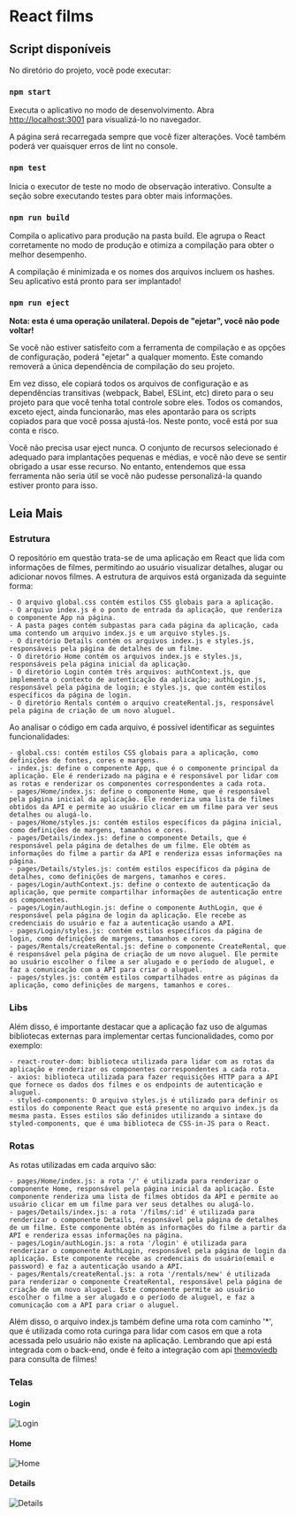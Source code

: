 # React films

## Script disponíveis

No diretório do projeto, você pode executar:

### `npm start`

Executa o aplicativo no modo de desenvolvimento.
Abra [http://localhost:3001](http://localhost:3001) para visualizá-lo no navegador.

A página será recarregada sempre que você fizer alterações.
Você também poderá ver quaisquer erros de lint no console.

### `npm test`

Inicia o executor de teste no modo de observação interativo.
Consulte a seção sobre executando testes para obter mais informações.

### `npm run build`

Compila o aplicativo para produção na pasta build.
Ele agrupa o React corretamente no modo de produção e otimiza a compilação para obter o melhor desempenho.

A compilação é minimizada e os nomes dos arquivos incluem os hashes.
Seu aplicativo está pronto para ser implantado!
### `npm run eject`

**Nota: esta é uma operação unilateral. Depois de "ejetar", você não pode voltar!**

Se você não estiver satisfeito com a ferramenta de compilação e as opções de configuração, poderá "ejetar" a qualquer momento. Este comando removerá a única dependência de compilação do seu projeto.

Em vez disso, ele copiará todos os arquivos de configuração e as dependências transitivas (webpack, Babel, ESLint, etc) direto para o seu projeto para que você tenha total controle sobre eles. Todos os comandos, exceto eject, ainda funcionarão, mas eles apontarão para os scripts copiados para que você possa ajustá-los. Neste ponto, você está por sua conta e risco.

Você não precisa usar eject nunca. O conjunto de recursos selecionado é adequado para implantações pequenas e médias, e você não deve se sentir obrigado a usar esse recurso. No entanto, entendemos que essa ferramenta não seria útil se você não pudesse personalizá-la quando estiver pronto para isso.

## Leia Mais

### Estrutura

O repositório em questão trata-se de uma aplicação em React que lida com informações de filmes, permitindo ao usuário visualizar detalhes, alugar ou adicionar novos filmes. A estrutura de arquivos está organizada da seguinte forma:

````
- O arquivo global.css contém estilos CSS globais para a aplicação.
- O arquivo index.js é o ponto de entrada da aplicação, que renderiza o componente App na página.
- A pasta pages contém subpastas para cada página da aplicação, cada uma contendo um arquivo index.js e um arquivo styles.js.
- O diretório Details contém os arquivos index.js e styles.js, responsáveis pela página de detalhes de um filme.
- O diretório Home contém os arquivos index.js e styles.js, responsáveis pela página inicial da aplicação.
- O diretório Login contém três arquivos: authContext.js, que implementa o contexto de autenticação da aplicação; authLogin.js, responsável pela página de login; e styles.js, que contém estilos específicos da página de login.
- O diretório Rentals contém o arquivo createRental.js, responsável pela página de criação de um novo aluguel.
````

Ao analisar o código em cada arquivo, é possível identificar as seguintes funcionalidades:

````
- global.css: contém estilos CSS globais para a aplicação, como definições de fontes, cores e margens.
- index.js: define o componente App, que é o componente principal da aplicação. Ele é renderizado na página e é responsável por lidar com as rotas e renderizar os componentes correspondentes a cada rota.
- pages/Home/index.js: define o componente Home, que é responsável pela página inicial da aplicação. Ele renderiza uma lista de filmes obtidos da API e permite ao usuário clicar em um filme para ver seus detalhes ou alugá-lo.
- pages/Home/styles.js: contém estilos específicos da página inicial, como definições de margens, tamanhos e cores.
- pages/Details/index.js: define o componente Details, que é responsável pela página de detalhes de um filme. Ele obtém as informações do filme a partir da API e renderiza essas informações na página.
- pages/Details/styles.js: contém estilos específicos da página de detalhes, como definições de margens, tamanhos e cores.
- pages/Login/authContext.js: define o contexto de autenticação da aplicação, que permite compartilhar informações de autenticação entre os componentes.
- pages/Login/authLogin.js: define o componente AuthLogin, que é responsável pela página de login da aplicação. Ele recebe as credenciais do usuário e faz a autenticação usando a API.
- pages/Login/styles.js: contém estilos específicos da página de login, como definições de margens, tamanhos e cores.
- pages/Rentals/createRental.js: define o componente CreateRental, que é responsável pela página de criação de um novo aluguel. Ele permite ao usuário escolher o filme a ser alugado e o período de aluguel, e faz a comunicação com a API para criar o aluguel.
- pages/styles.js: contém estilos compartilhados entre as páginas da aplicação, como definições de margens, tamanhos e cores.
````

### Libs

Além disso, é importante destacar que a aplicação faz uso de algumas bibliotecas externas para implementar certas funcionalidades, como por exemplo:

````
- react-router-dom: biblioteca utilizada para lidar com as rotas da aplicação e renderizar os componentes correspondentes a cada rota.
- axios: biblioteca utilizada para fazer requisições HTTP para a API que fornece os dados dos filmes e os endpoints de autenticação e aluguel.
- styled-components: O arquivo styles.js é utilizado para definir os estilos do componente React que está presente no arquivo index.js da mesma pasta. Esses estilos são definidos utilizando a sintaxe do styled-components, que é uma biblioteca de CSS-in-JS para o React.
````

### Rotas

As rotas utilizadas em cada arquivo são:

````
- pages/Home/index.js: a rota '/' é utilizada para renderizar o componente Home, responsável pela página inicial da aplicação. Este componente renderiza uma lista de filmes obtidos da API e permite ao usuário clicar em um filme para ver seus detalhes ou alugá-lo.
- pages/Details/index.js: a rota '/films/:id' é utilizada para renderizar o componente Details, responsável pela página de detalhes de um filme. Este componente obtém as informações do filme a partir da API e renderiza essas informações na página.
- pages/Login/authLogin.js: a rota '/login' é utilizada para renderizar o componente AuthLogin, responsável pela página de login da aplicação. Este componente recebe as credenciais do usuário(email e password) e faz a autenticação usando a API.
- pages/Rentals/createRental.js: a rota '/rentals/new' é utilizada para renderizar o componente CreateRental, responsável pela página de criação de um novo aluguel. Este componente permite ao usuário escolher o filme a ser alugado e o período de aluguel, e faz a comunicação com a API para criar o aluguel.
````

Além disso, o arquivo index.js também define uma rota com caminho '*', que é utilizada como rota curinga para lidar com casos em que a rota acessada pelo usuário não existe na aplicação. Lembrando que api está integrada com o back-end, onde é feito a integração com api [themoviedb](https://developers.themoviedb.org/3/movies) para consulta de filmes!

### Telas

#### Login
![Login](https://i.ibb.co/dDFFy6P/1.png)

#### Home
![Home](https://i.ibb.co/WxKn8ZM/2.png)

#### Details
![Details](https://i.ibb.co/YD4GknR/3.png)